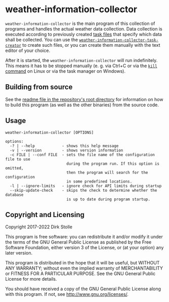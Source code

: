 # weather-information-collector

`weather-information-collector` is the main program of this collection of
programs and handles the actual weather data collection. Data collection is
executed according to previously created [task files](../../doc/task-files.md)
that specify which data shall be collected. You can use the
[`weather-information-collector-task-creator`](../creator/readme.md) to create
such files, or you can create them manually with the text editor of your choice.

After it is started, the `weather-information-collector` will run indefinitely.
This means it has to be stopped manually (e. g. via Ctrl+C or via the
[`kill` command](https://linux.die.net/man/1/kill) on Linux or via the task
manager on Windows).

## Building from source

See the [readme file in the repository's root directory](../../readme.md) for
information on how to build this program (as well as the other binaries) from
the source code.

## Usage

```
weather-information-collector [OPTIONS]

options:
  -? | --help            - shows this help message
  -v | --version         - shows version information
  -c FILE | --conf FILE  - sets the file name of the configuration file to use
                           during the program run. If this option is omitted,
                           then the program will search for the configuration
                           in some predefined locations.
  -l | --ignore-limits   - ignore check for API limits during startup
  --skip-update-check    - skips the check to determine whether the database
                           is up to date during program startup.
```

## Copyright and Licensing

Copyright 2017-2022  Dirk Stolle

This program is free software: you can redistribute it and/or modify
it under the terms of the GNU General Public License as published by
the Free Software Foundation, either version 3 of the License, or
(at your option) any later version.

This program is distributed in the hope that it will be useful,
but WITHOUT ANY WARRANTY; without even the implied warranty of
MERCHANTABILITY or FITNESS FOR A PARTICULAR PURPOSE.  See the
GNU General Public License for more details.

You should have received a copy of the GNU General Public License
along with this program.  If not, see <http://www.gnu.org/licenses/>.
